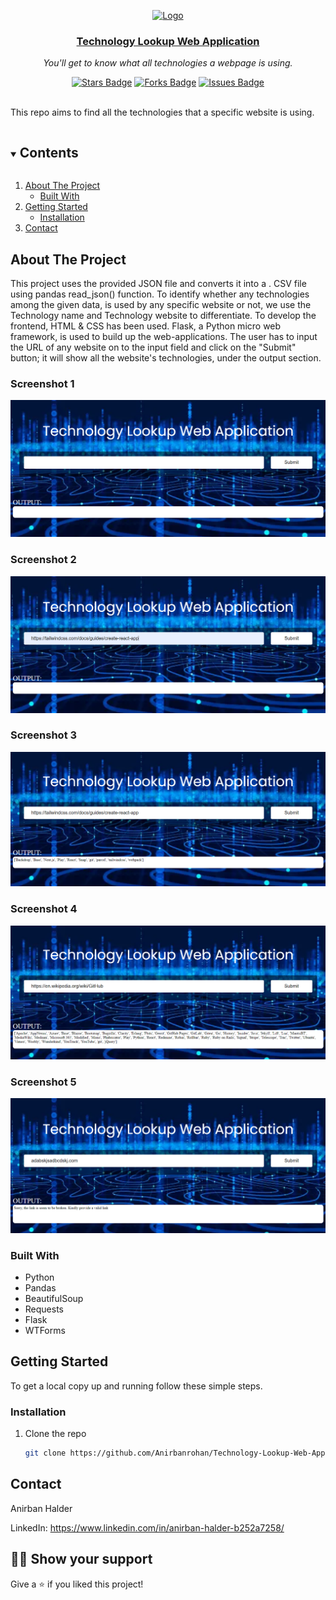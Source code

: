 <p align="center">
  <a href="https://github.com/Anirbanrohan/Technology-Lookup-Web-Application">
    <img src="Technology-Lookup-Web-Application-main/static/techno.ico" alt="Logo" width="80" height="80">
    <h3 align="center">Technology Lookup Web Application</h3>
  </a>
</p>
<p align="center"><i>You'll get to know what all technologies a webpage is using.</i></p>
<div align="center">
  <a href="https://github.com/Anirbanrohan/Technology-Lookup-Web-Application/stargazers"><img src="https://img.shields.io/github/stars/Anirbanrohan/Technology-Lookup-Web-Application" alt="Stars Badge"/></a>
<a href="https://github.com/Anirbanrohan/Technology-Lookup-Web-Application/network/members"><img src="https://img.shields.io/github/forks/Anirbanrohan/Technology-Lookup-Web-Application" alt="Forks Badge"/></a>
<a href="https://github.com/Anirbanrohan/Technology-Lookup-Web-Application/issues"><img src="https://img.shields.io/github/issues/Anirbanrohan/Technology-Lookup-Web-Application" alt="Issues Badge"/></a>
</div>
<br>

This repo aims to find all the technologies that a specific website is using.


<details open="open">
  <summary><h2 style="display: inline-block">Contents</h2></summary>
  <ol>
    <li>
      <a href="#about-the-project">About The Project</a>
      <ul>
        <li><a href="#built-with">Built With</a></li>
      </ul>
    </li>
    <li>
      <a href="#getting-started">Getting Started</a>
      <ul>
        <li><a href="#installation">Installation</a></li>
      </ul>
    </li>
    <li><a href="#contact">Contact</a></li>
  </ol>
</details>


## About The Project

This project uses the provided JSON file and converts it into a . CSV file using pandas read_json() function. To identify whether any technologies among the given data, is used by any specific website or not, we use the Technology name and Technology website to differentiate. To develop the frontend, HTML & CSS has been used. Flask, a Python micro web framework, is used to build up the web-applications. The user has to input the URL of any website on to the input field and click on the "Submit" button; it will show all the website's technologies, under the output section.

### Screenshot 1
![](Technology-Lookup-Web-Application-main/Screenshots/1.png)


### Screenshot 2
![](Technology-Lookup-Web-Application-main/Screenshots/2.png)


### Screenshot 3
![](Technology-Lookup-Web-Application-main/Screenshots/3.png)


### Screenshot 4
![](Technology-Lookup-Web-Application-main/Screenshots/4.png)


### Screenshot 5
![](Technology-Lookup-Web-Application-main/Screenshots/5.png)



### Built With

* Python
* Pandas
* BeautifulSoup
* Requests
* Flask
* WTForms



## Getting Started

To get a local copy up and running follow these simple steps.



### Installation

1. Clone the repo

   ```sh
   git clone https://github.com/Anirbanrohan/Technology-Lookup-Web-Application.git
   ```
   


## Contact

Anirban Halder

LinkedIn: https://www.linkedin.com/in/anirban-halder-b252a7258/





## :man_astronaut: Show your support

Give a ⭐️ if you liked this project!
